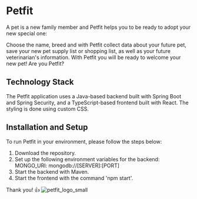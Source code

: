# Petfit
A pet is a new family member and Petfit helps you to be ready to adopt your new special one:

Choose the name, breed and with Petfit collect data about your future pet, save your new pet supply list or shopping list, 
as well as your future veterinarian's information. With Petfit you will be ready to welcome your new pet!
Are you Petfit?

## Technology Stack

The Petfit application uses a Java-based backend built with Spring Boot and Spring Security, and a TypeScript-based frontend built with React. The styling is done using custom CSS.

## Installation and Setup

To run Petfit in your environment, please follow the steps below:

1. Download the repository.
2. Set up the following environment variables for the backend:
        MONGO_URI: mongodb://[SERVER]:[PORT]
3. Start the backend with Maven.
4. Start the frontend with the command 'npm start'.

Thank you! 👍
![petfit_logo_small](https://user-images.githubusercontent.com/81617975/231145929-1acafe56-7437-47ab-8fb2-c51803dbdce4.png)
